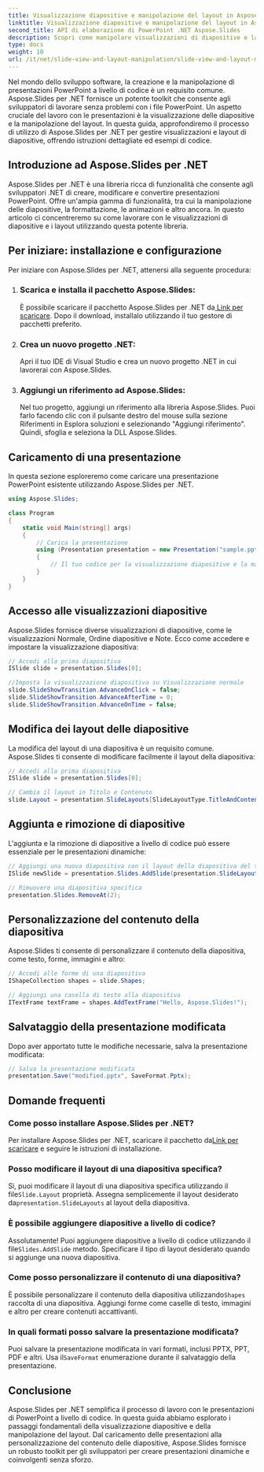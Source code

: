 ```yaml
---
title: Visualizzazione diapositive e manipolazione del layout in Aspose.Slides
linktitle: Visualizzazione diapositive e manipolazione del layout in Aspose.Slides
second_title: API di elaborazione di PowerPoint .NET Aspose.Slides
description: Scopri come manipolare visualizzazioni di diapositive e layout in PowerPoint utilizzando Aspose.Slides per .NET. Guida passo passo con esempi di codice.
type: docs
weight: 10
url: /it/net/slide-view-and-layout-manipulation/slide-view-and-layout-manipulation/
---
```


Nel mondo dello sviluppo software, la creazione e la manipolazione di presentazioni PowerPoint a livello di codice è un requisito comune. Aspose.Slides per .NET fornisce un potente toolkit che consente agli sviluppatori di lavorare senza problemi con i file PowerPoint. Un aspetto cruciale del lavoro con le presentazioni è la visualizzazione delle diapositive e la manipolazione del layout. In questa guida, approfondiremo il processo di utilizzo di Aspose.Slides per .NET per gestire visualizzazioni e layout di diapositive, offrendo istruzioni dettagliate ed esempi di codice.


## Introduzione ad Aspose.Slides per .NET

Aspose.Slides per .NET è una libreria ricca di funzionalità che consente agli sviluppatori .NET di creare, modificare e convertire presentazioni PowerPoint. Offre un'ampia gamma di funzionalità, tra cui la manipolazione delle diapositive, la formattazione, le animazioni e altro ancora. In questo articolo ci concentreremo su come lavorare con le visualizzazioni di diapositive e i layout utilizzando questa potente libreria.

## Per iniziare: installazione e configurazione

Per iniziare con Aspose.Slides per .NET, attenersi alla seguente procedura:

1. ### Scarica e installa il pacchetto Aspose.Slides:
    È possibile scaricare il pacchetto Aspose.Slides per .NET da[ Link per scaricare](https://releases.aspose.com/slides/net/). Dopo il download, installalo utilizzando il tuo gestore di pacchetti preferito.

2. ### Crea un nuovo progetto .NET:
   Apri il tuo IDE di Visual Studio e crea un nuovo progetto .NET in cui lavorerai con Aspose.Slides.

3. ### Aggiungi un riferimento ad Aspose.Slides:
   Nel tuo progetto, aggiungi un riferimento alla libreria Aspose.Slides. Puoi farlo facendo clic con il pulsante destro del mouse sulla sezione Riferimenti in Esplora soluzioni e selezionando "Aggiungi riferimento". Quindi, sfoglia e seleziona la DLL Aspose.Slides.

## Caricamento di una presentazione

In questa sezione esploreremo come caricare una presentazione PowerPoint esistente utilizzando Aspose.Slides per .NET.

```csharp
using Aspose.Slides;

class Program
{
    static void Main(string[] args)
    {
        // Carica la presentazione
        using (Presentation presentation = new Presentation("sample.pptx"))
        {
            // Il tuo codice per la visualizzazione diapositive e la manipolazione del layout verrà inserito qui
        }
    }
}
```

## Accesso alle visualizzazioni diapositive

Aspose.Slides fornisce diverse visualizzazioni di diapositive, come le visualizzazioni Normale, Ordine diapositive e Note. Ecco come accedere e impostare la visualizzazione diapositiva:

```csharp
// Accedi alla prima diapositiva
ISlide slide = presentation.Slides[0];

//Imposta la visualizzazione diapositiva su Visualizzazione normale
slide.SlideShowTransition.AdvanceOnClick = false;
slide.SlideShowTransition.AdvanceAfterTime = 0;
slide.SlideShowTransition.AdvanceOnTime = false;
```

## Modifica dei layout delle diapositive

La modifica del layout di una diapositiva è un requisito comune. Aspose.Slides ti consente di modificare facilmente il layout della diapositiva:

```csharp
// Accedi alla prima diapositiva
ISlide slide = presentation.Slides[0];

// Cambia il layout in Titolo e Contenuto
slide.Layout = presentation.SlideLayouts[SlideLayoutType.TitleAndContent];
```

## Aggiunta e rimozione di diapositive

L'aggiunta e la rimozione di diapositive a livello di codice può essere essenziale per le presentazioni dinamiche:

```csharp
// Aggiungi una nuova diapositiva con il layout della diapositiva del titolo
ISlide newSlide = presentation.Slides.AddSlide(presentation.SlideLayouts[SlideLayoutType.TitleSlide]);

// Rimuovere una diapositiva specifica
presentation.Slides.RemoveAt(2);
```

## Personalizzazione del contenuto della diapositiva

Aspose.Slides ti consente di personalizzare il contenuto della diapositiva, come testo, forme, immagini e altro:

```csharp
// Accedi alle forme di una diapositiva
IShapeCollection shapes = slide.Shapes;

// Aggiungi una casella di testo alla diapositiva
ITextFrame textFrame = shapes.AddTextFrame("Hello, Aspose.Slides!");
```

## Salvataggio della presentazione modificata

Dopo aver apportato tutte le modifiche necessarie, salva la presentazione modificata:

```csharp
// Salva la presentazione modificata
presentation.Save("modified.pptx", SaveFormat.Pptx);
```

## Domande frequenti

### Come posso installare Aspose.Slides per .NET?

 Per installare Aspose.Slides per .NET, scaricare il pacchetto da[Link per scaricare](https://releases.aspose.com/slides/net/) e seguire le istruzioni di installazione.

### Posso modificare il layout di una diapositiva specifica?

 Sì, puoi modificare il layout di una diapositiva specifica utilizzando il file`Slide.Layout` proprietà. Assegna semplicemente il layout desiderato da`presentation.SlideLayouts` al layout della diapositiva.

### È possibile aggiungere diapositive a livello di codice?

 Assolutamente! Puoi aggiungere diapositive a livello di codice utilizzando il file`Slides.AddSlide` metodo. Specificare il tipo di layout desiderato quando si aggiunge una nuova diapositiva.

### Come posso personalizzare il contenuto di una diapositiva?

 È possibile personalizzare il contenuto della diapositiva utilizzando`Shapes` raccolta di una diapositiva. Aggiungi forme come caselle di testo, immagini e altro per creare contenuti accattivanti.

### In quali formati posso salvare la presentazione modificata?

 Puoi salvare la presentazione modificata in vari formati, inclusi PPTX, PPT, PDF e altri. Usa il`SaveFormat` enumerazione durante il salvataggio della presentazione.

## Conclusione

Aspose.Slides per .NET semplifica il processo di lavoro con le presentazioni di PowerPoint a livello di codice. In questa guida abbiamo esplorato i passaggi fondamentali della visualizzazione diapositive e della manipolazione del layout. Dal caricamento delle presentazioni alla personalizzazione del contenuto delle diapositive, Aspose.Slides fornisce un robusto toolkit per gli sviluppatori per creare presentazioni dinamiche e coinvolgenti senza sforzo.
